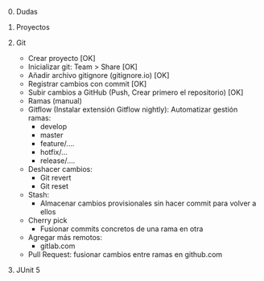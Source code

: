 
0. Dudas
1. Proyectos
2. Git
	* Crear proyecto [OK]
	* Inicializar git: Team > Share [OK]
	* Añadir archivo gitignore (gitignore.io) [OK]
	* Registrar cambios con commit [OK]
	* Subir cambios a GitHub (Push, Crear primero el repositorio) [OK]
	* Ramas (manual)
	* Gitflow (Instalar extensión Gitflow nightly): Automatizar gestión ramas:
		* develop
		* master
		* feature/....
		* hotfix/...
		* release/....
	* Deshacer cambios: 
		* Git revert
		* Git reset
	* Stash:
		* Almacenar cambios provisionales sin hacer commit para volver a ellos
	* Cherry pick
		* Fusionar commits concretos de una rama en otra
	* Agregar más remotos:
		* gitlab.com
	* Pull Request: fusionar cambios entre ramas en github.com
		
3. JUnit 5
